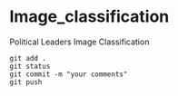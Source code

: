 # Image_classification
Political Leaders Image Classification

```
git add .
git status
git commit -m "your comments"
git push
```
